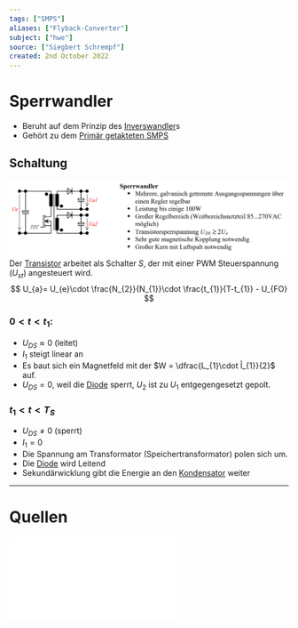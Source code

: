 ```yaml
---
tags: ["SMPS"]
aliases: ["Flyback-Converter"]
subject: ["hwe"]
source: ["Siegbert Schrempf"]
created: 2nd October 2022
---
```


# Sperrwandler

- Beruht auf dem Prinzip des [Inverswandler](Inverswandler.md)s
- Gehört zu dem [Primär getakteten SMPS](Primär%20getakteter%20Schaltregler.md)

## Schaltung

![SperrwandlerIMG](../assets/SperrwandlerIMG.png)  
Der [Transistor](../Halbleiter/{MOC}%20Transistor.md) arbeitet als Schalter $S$, der mit einer PWM Steuerspannung ($U_{st}$) angesteuert wird.
$$
U_{a}= U_{e}\cdot \frac{N_{2}}{N_{1}}\cdot \frac{t_{1}}{T-t_{1}} - U_{FO}
$$

### $0<t<t_{1}$:

- $U_{DS}\approx 0$ (leitet)
- $I_{1}$ steigt linear an
- Es baut sich ein Magnetfeld mit der [](../Induktivitäten.md#Induktivitäten%20als%20Bauelemente%20Leistungselektronischen%20Schaltungen|Energie) $W = \dfrac{L_{1}\cdot Î_{1}}{2}$ auf.
- $U_{DS}=0$, weil die [Diode](../Halbleiter/Diode.md) sperrt, $U_{2}$ ist zu $U_{1}$ entgegengesetzt gepolt.

### $t_{1} < t < T_{S}$

- $U_{DS} \neq 0$ (sperrt)
- $I_{1}=0$
- Die Spannung am Transformator (Speichertransformator) polen sich um.
- Die [Diode](../Halbleiter/Diode.md) wird Leitend
- Sekundärwicklung gibt die Energie an den [Kondensator](../Kapazität.md) weiter

---

# Quellen

![Schaltnetzteile_Schmidt-Walter](../assets/pdf/Schaltnetzteile_Schmidt-Walter.pdf)
